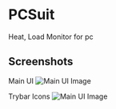 # PCSuit
Heat, Load Monitor for pc

## Screenshots
Main UI
![Main UI Image](https://birmobil.com/pcsuit.jpg)

Trybar Icons
![Main UI Image](https://birmobil.com/pcsuit2.jpg)
